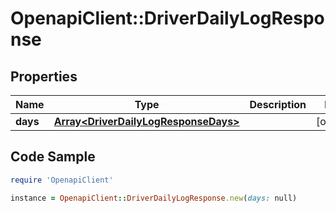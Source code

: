 # OpenapiClient::DriverDailyLogResponse

## Properties
Name | Type | Description | Notes
------------ | ------------- | ------------- | -------------
**days** | [**Array&lt;DriverDailyLogResponseDays&gt;**](DriverDailyLogResponseDays.md) |  | [optional] 

## Code Sample

```ruby
require 'OpenapiClient'

instance = OpenapiClient::DriverDailyLogResponse.new(days: null)
```


